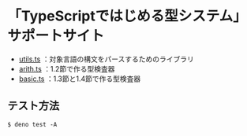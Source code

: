 # 「TypeScriptではじめる型システム」サポートサイト

- [utils.ts](https://github.com/LambdaNote/support-ts-tapl/blob/main/utils.ts) ：対象言語の構文をパースするためのライブラリ
- [arith.ts](https://github.com/LambdaNote/support-ts-tapl/blob/main/arith.ts) ：1.2節で作る型検査器
- [basic.ts](https://github.com/LambdaNote/support-ts-tapl/blob/main/basic.ts) ：1.3節と1.4節で作る型検査器

## テスト方法

```
$ deno test -A
```
